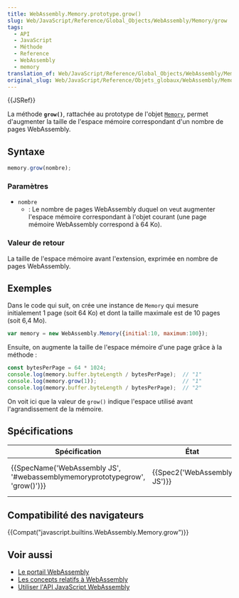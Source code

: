 ```yaml
---
title: WebAssembly.Memory.prototype.grow()
slug: Web/JavaScript/Reference/Global_Objects/WebAssembly/Memory/grow
tags:
  - API
  - JavaScript
  - Méthode
  - Reference
  - WebAssembly
  - memory
translation_of: Web/JavaScript/Reference/Global_Objects/WebAssembly/Memory/grow
original_slug: Web/JavaScript/Reference/Objets_globaux/WebAssembly/Memory/grow
---
```

{{JSRef}}

La méthode **`grow()`**, rattachée au prototype de l'objet [`Memory`](/fr/docs/Web/JavaScript/Reference/Objets_globaux/WebAssembly/Memory), permet d'augmenter la taille de l'espace mémoire correspondant d'un nombre de pages WebAssembly.

## Syntaxe

```js
memory.grow(nombre);
```

### Paramètres

- `nombre`
  - : Le nombre de pages WebAssembly duquel on veut augmenter l'espace mémoire correspondant à l'objet courant (une page mémoire WebAssembly correspond à 64 Ko).

### Valeur de retour

La taille de l'espace mémoire avant l'extension, exprimée en nombre de pages WebAssembly.

## Exemples

Dans le code qui suit, on crée une instance de `Memory` qui mesure initialement 1 page (soit 64 Ko) et dont la taille maximale est de 10 pages (soit 6,4 Mo).

```js
var memory = new WebAssembly.Memory({initial:10, maximum:100});
```

Ensuite, on augmente la taille de l'espace mémoire d'une page grâce à la méthode :

```js
const bytesPerPage = 64 * 1024;
console.log(memory.buffer.byteLength / bytesPerPage);  // "1"
console.log(memory.grow(1));                           // "1"
console.log(memory.buffer.byteLength / bytesPerPage);  // "2"
```

On voit ici que la valeur de `grow()` indique l'espace utilisé avant l'agrandissement de la mémoire.

## Spécifications

| Spécification                                                                                        | État                                 | Commentaires                                       |
| ---------------------------------------------------------------------------------------------------- | ------------------------------------ | -------------------------------------------------- |
| {{SpecName('WebAssembly JS', '#webassemblymemoryprototypegrow', 'grow()')}} | {{Spec2('WebAssembly JS')}} | Brouillon de définition initiale pour WebAssembly. |

## Compatibilité des navigateurs

{{Compat("javascript.builtins.WebAssembly.Memory.grow")}}

## Voir aussi

- [Le portail WebAssembly](/fr/docs/WebAssembly)
- [Les concepts relatifs à WebAssembly](/fr/docs/WebAssembly/Concepts)
- [Utiliser l'API JavaScript WebAssembly](/fr/docs/WebAssembly/Using_the_JavaScript_API)
